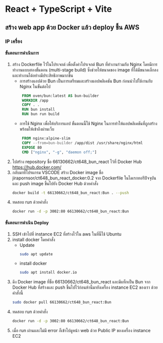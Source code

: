 # React + TypeScript + Vite
## สร้าง web app ด้วย Docker แล้ว deploy ขึ้น AWS
### IP เครื่อง  
#### ขั้นตอนการดำเนินการ
1. สร้าง Dockerfile ไว้ในโปรเจกต์ เพื่อตั้งค่าโปรเจกต์ Bun ที่ทำงานร่วมกับ Nginx โดยมีการทำงานแบบสองขั้นตอน (multi-stage build) ซึ่งช่วยให้ขนาดของ image ที่ได้มีขนาดเล็กลง และทำงานได้อย่างมีประสิทธิภาพมากขึ้น
   - การสร้างแอปด้วย Bun เป็นการเตรียมและสร้างแอปพลิเคชัน Bun ก่อนนำไปใช้งานกับ Nginx ในขั้นต่อไป
     ```dockerfile
      FROM oven/bun:latest AS bun-builder
      WORKDIR /app
      COPY . .
      RUN bun install
      RUN bun run build
     ```
   - การใช้ Nginx เพื่อให้บริการแอป ขั้นตอนนี้ใช้ Nginx ในการทำให้แอปพลิเคชันที่ถูกสร้างพร้อมให้เข้าถึงผ่านเว็บ
     ```dockerfile
      FROM nginx:alpine-slim
      COPY --from=bun-builder /app/dist /usr/share/nginx/html
      EXPOSE 80
      CMD ["nginx", "-g", "daemon off;"]
     ```
2. ไปสร้าง repository ชื่อ 66130662/ct648_bun_react ไว้ที่ Docker Hub [https://hub.docker.com/ ](https://hub.docker.com/repository/docker/66130662/ct648_bun_react/general)
3. กลับมาที่โปรแกรม VSCODE สร้าง Docker image ชื่อ jirapornsor/ct648_bun_react_docker:0.2 จาก Dockerfile ในไดเรกทอรีปัจจุบัน และ push image ขึ้นไปยัง Docker Hub ด้วยคำสั่ง
   ```bash
   docker build -t 66130662/ct648_bun_react:Bun . --push 
   ```
4. ทดสอบ run ด้วยคำสั่ง
   ```bash
   docker run -d -p 3002:80 66130662/ct648_bun_react:Bun
   ```
#### ขั้นตอนการดำเนิน Deploy
1. SSH เข้าไปที่ instance EC2 ที่สร้างไว้ใน aws ในที่นี้ใช้ Ubuntu 
2. install docker โดยคำสั่ง
   - Update 
     ```bash
     sudo apt update
     ```
   - install docker
     ```bash
     sudo apt install docker.io
     ```
3. ดึง Docker image ที่ชื่อ 66130662/ct648_bun_react และมีแท็กเป็น Bun จาก Docker Hub ที่สร้างและ push ขึ้นไปไว้ก่อนห้านี้มายังเครื่อง instance EC2 ของเรา ด้วยคำสั่งนี้
   ```bash
   sudo docker pull 66130662/ct648_bun_react:Bun
   ```
4. ทดสอบ run ด้วยคำสั่ง
   ```bash
   docker run -d -p 3002:80 66130662/ct648_bun_react:Bun
   ```
5. เมื่อ run ผ่านและไม่มี error ก็เข้าไปดูหน้า web ด้วย Public IP ของเครื่อง instance EC2
